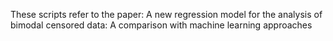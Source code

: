 These scripts refer to the paper: A new regression model for the analysis of bimodal censored data: A comparison with machine learning approaches

